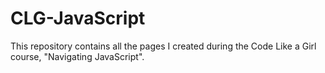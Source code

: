 # CLG-JavaScript
This repository contains all the pages I created during the Code Like a Girl course, "Navigating JavaScript".
